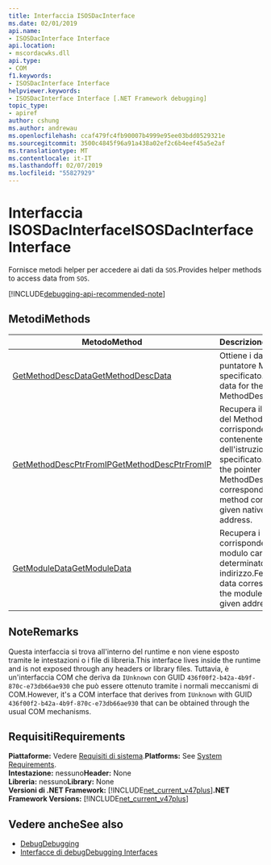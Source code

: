 ```yaml
---
title: Interfaccia ISOSDacInterface
ms.date: 02/01/2019
api.name:
- ISOSDacInterface Interface
api.location:
- mscordacwks.dll
api.type:
- COM
f1.keywords:
- ISOSDacInterface Interface
helpviewer.keywords:
- ISOSDacInterface Interface [.NET Framework debugging]
topic_type:
- apiref
author: cshung
ms.author: andrewau
ms.openlocfilehash: ccaf479fc4fb90007b4999e95ee03bdd0529321e
ms.sourcegitcommit: 3500c4845f96a91a438a02ef2c6b4eef45a5e2af
ms.translationtype: MT
ms.contentlocale: it-IT
ms.lasthandoff: 02/07/2019
ms.locfileid: "55827929"
---
```

# <a name="isosdacinterface-interface"></a><span data-ttu-id="b5c7d-102">Interfaccia ISOSDacInterface</span><span class="sxs-lookup"><span data-stu-id="b5c7d-102">ISOSDacInterface Interface</span></span>

<span data-ttu-id="b5c7d-103">Fornisce metodi helper per accedere ai dati da `SOS`.</span><span class="sxs-lookup"><span data-stu-id="b5c7d-103">Provides helper methods to access data from `SOS`.</span></span>

[!INCLUDE[debugging-api-recommended-note](../../../../includes/debugging-api-recommended-note.md)]

## <a name="methods"></a><span data-ttu-id="b5c7d-104">Metodi</span><span class="sxs-lookup"><span data-stu-id="b5c7d-104">Methods</span></span>

| <span data-ttu-id="b5c7d-105">Metodo</span><span class="sxs-lookup"><span data-stu-id="b5c7d-105">Method</span></span>                                                                                                               | <span data-ttu-id="b5c7d-106">Descrizione</span><span class="sxs-lookup"><span data-stu-id="b5c7d-106">Description</span></span>                                                                                                                   |
| -------------------------------------------------------------------------------------------------------------------- | ----------------------------------------------------------------------------------------------------------------------------- |
| [<span data-ttu-id="b5c7d-107">GetMethodDescData</span><span class="sxs-lookup"><span data-stu-id="b5c7d-107">GetMethodDescData</span></span>](../../../../docs/framework/unmanaged-api/debugging/isosdacinterface-getmethoddescdata-method.md) | <span data-ttu-id="b5c7d-108">Ottiene i dati per il puntatore MethodDesc specificato.</span><span class="sxs-lookup"><span data-stu-id="b5c7d-108">Gets the data for the given MethodDesc pointer.</span></span> |
| [<span data-ttu-id="b5c7d-109">GetMethodDescPtrFromIP</span><span class="sxs-lookup"><span data-stu-id="b5c7d-109">GetMethodDescPtrFromIP</span></span>](../../../../docs/framework/unmanaged-api/debugging/isosdacinterface-getmethoddescptrfromip-method.md) | <span data-ttu-id="b5c7d-110">Recupera il puntatore del MethodDesc corrispondente metodo contenente l'indirizzo dell'istruzione nativo specificato.</span><span class="sxs-lookup"><span data-stu-id="b5c7d-110">Retrieves the pointer of the MethodDesc corresponding the method containing the given native instruction address.</span></span> |
| [<span data-ttu-id="b5c7d-111">GetModuleData</span><span class="sxs-lookup"><span data-stu-id="b5c7d-111">GetModuleData</span></span>](../../../../docs/framework/unmanaged-api/debugging/isosdacinterface-getmoduledata-method.md)| <span data-ttu-id="b5c7d-112">Recupera i dati corrispondenti al modulo caricato in un determinato indirizzo.</span><span class="sxs-lookup"><span data-stu-id="b5c7d-112">Fetches the data corresponding to the module loaded at a given address.</span></span> |

## <a name="remarks"></a><span data-ttu-id="b5c7d-113">Note</span><span class="sxs-lookup"><span data-stu-id="b5c7d-113">Remarks</span></span>

<span data-ttu-id="b5c7d-114">Questa interfaccia si trova all'interno del runtime e non viene esposto tramite le intestazioni o i file di libreria.</span><span class="sxs-lookup"><span data-stu-id="b5c7d-114">This interface lives inside the runtime and is not exposed through any headers or library files.</span></span> <span data-ttu-id="b5c7d-115">Tuttavia, è un'interfaccia COM che deriva da `IUnknown` con GUID `436f00f2-b42a-4b9f-870c-e73db66ae930` che può essere ottenuto tramite i normali meccanismi di COM.</span><span class="sxs-lookup"><span data-stu-id="b5c7d-115">However, it's a COM interface that derives from `IUnknown` with GUID `436f00f2-b42a-4b9f-870c-e73db66ae930` that can be obtained through the usual COM mechanisms.</span></span>

## <a name="requirements"></a><span data-ttu-id="b5c7d-116">Requisiti</span><span class="sxs-lookup"><span data-stu-id="b5c7d-116">Requirements</span></span>

<span data-ttu-id="b5c7d-117">**Piattaforme:** Vedere [Requisiti di sistema](../../../../docs/framework/get-started/system-requirements.md).</span><span class="sxs-lookup"><span data-stu-id="b5c7d-117">**Platforms:** See [System Requirements](../../../../docs/framework/get-started/system-requirements.md).</span></span>  
<span data-ttu-id="b5c7d-118">**Intestazione:** nessuno</span><span class="sxs-lookup"><span data-stu-id="b5c7d-118">**Header:** None</span></span>  
<span data-ttu-id="b5c7d-119">**Libreria:** nessuno</span><span class="sxs-lookup"><span data-stu-id="b5c7d-119">**Library:** None</span></span>  
<span data-ttu-id="b5c7d-120">**Versioni di .NET Framework:** [!INCLUDE[net_current_v47plus](../../../../includes/net-current-v47plus.md)]</span><span class="sxs-lookup"><span data-stu-id="b5c7d-120">**.NET Framework Versions:** [!INCLUDE[net_current_v47plus](../../../../includes/net-current-v47plus.md)]</span></span>

## <a name="see-also"></a><span data-ttu-id="b5c7d-121">Vedere anche</span><span class="sxs-lookup"><span data-stu-id="b5c7d-121">See also</span></span>

- [<span data-ttu-id="b5c7d-122">Debug</span><span class="sxs-lookup"><span data-stu-id="b5c7d-122">Debugging</span></span>](../../../../docs/framework/unmanaged-api/debugging/index.md)
- [<span data-ttu-id="b5c7d-123">Interfacce di debug</span><span class="sxs-lookup"><span data-stu-id="b5c7d-123">Debugging Interfaces</span></span>](../../../../docs/framework/unmanaged-api/debugging/debugging-interfaces.md)

